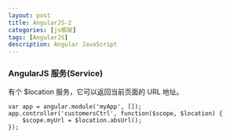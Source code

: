 ```yaml
---
layout: post
title: AngularJS-2
categories: [js框架]
tags: [AngularJS]
description: Angular JavaScript
---
```


### AngularJS 服务(Service)

有个 $location 服务，它可以返回当前页面的 URL 地址。

```
var app = angular.module('myApp', []);
app.controller('customersCtrl', function($scope, $location) {
    $scope.myUrl = $location.absUrl();
});
```

